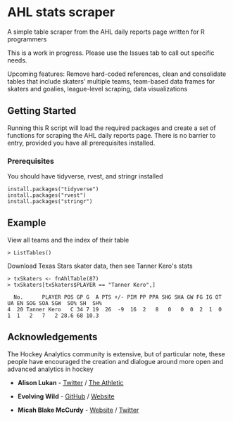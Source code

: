 # AHL stats scraper
A simple table scraper from the AHL daily reports page written for R programmers
 
This is a work in progress. Please use the Issues tab to call out specific needs.

Upcoming features: Remove hard-coded references, clean and consolidate tables that include skaters' multiple teams, team-based data frames for skaters and goalies, league-level scraping, data visualizations

## Getting Started
Running this R script will load the required packages and create a set of functions for scraping the AHL daily reports page. There is no barrier to entry, provided you have all prerequisites installed.

### Prerequisites
You should have tidyverse, rvest, and stringr installed
```
install.packages("tidyverse")
install.packages("rvest")
install.packages("stringr")
```

## Example
View all teams and the index of their table
```
> ListTables()
```


Download Texas Stars skater data, then see Tanner Kero's stats
```
> txSkaters <- fnAhlTable(87)
> txSkaters[txSkaters$PLAYER == "Tanner Kero",]

  No.      PLAYER POS GP G  A PTS +/- PIM PP PPA SHG SHA GW FG IG OT UA EN SOG SOA SGW  SO% SH  SH%
4  20 Tanner Kero   C 34 7 19  26  -9  16  2   8   0   0  0  2  1  0  1  1   2   7   2 28.6 68 10.3
```

## Acknowledgements
The Hockey Analytics community is extensive, but of particular note, these people have encouraged the creation and dialogue around more open and advanced analytics in hockey

* **Alison Lukan** - [Twitter](https://twitter.com/alisonl) / [The Athletic](https://theathletic.com/author/alison-lukan/)

* **Evolving Wild** - [GitHub](https://github.com/evolvingwild) / [Website](https://evolving-hockey.com/)

* **Micah Blake McCurdy** - [Website](https://hockeyviz.com/) / [Twitter](https://twitter.com/IneffectiveMath)





